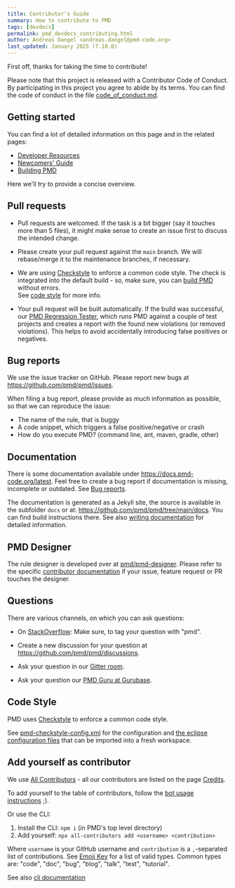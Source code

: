```yaml
---
title: Contributor's Guide
summary: How to contribute to PMD
tags: [devdocs]
permalink: pmd_devdocs_contributing.html
author: Andreas Dangel <andreas.dangel@pmd-code.org>
last_updated: January 2025 (7.10.0)
---
```


First off, thanks for taking the time to contribute!

Please note that this project is released with a Contributor Code of Conduct.
By participating in this project you agree to abide by its terms.
You can find the code of conduct in the file [code_of_conduct.md](https://github.com/pmd/pmd/blob/main/code_of_conduct.md).

## Getting started

You can find a lot of detailed information on this page and in the related pages:
* [Developer Resources](pmd_devdocs_development.html)
* [Newcomers' Guide](pmd_devdocs_contributing_newcomers_guide.html)
* [Building PMD](pmd_devdocs_building_general.html)

Here we'll try to provide a concise overview.

## Pull requests

*   Pull requests are welcomed. If the task is a bit bigger (say it touches more than 5 files), it might
    make sense to create an issue first to discuss the intended change.

*   Please create your pull request against the `main` branch. We will rebase/merge it to the maintenance
    branches, if necessary.

*   We are using [Checkstyle](https://checkstyle.org/) to enforce a common code style.
    The check is integrated into the default build - so, make sure, you can
    [build PMD](pmd_devdocs_building_general.html) without errors.  
    See [code style](#code-style) for more info.

*   Your pull request will be built automatically. If the build was successful, our
    [PMD Regression Tester](pmd_devdocs_pmdtester.html), which runs PMD against a couple of test projects
    and creates a report with the found new violations (or removed violations). This helps to
    avoid accidentally introducing false positives or negatives.

## Bug reports

We use the issue tracker on GitHub. Please report new bugs at <https://github.com/pmd/pmd/issues>.

When filing a bug report, please provide as much information as possible, so that we can reproduce the issue:

*   The name of the rule, that is buggy
*   A code snippet, which triggers a false positive/negative or crash
*   How do you execute PMD? (command line, ant, maven, gradle, other)


## Documentation

There is some documentation available under <https://docs.pmd-code.org/latest>. Feel free to create a bug report if
documentation is missing, incomplete or outdated. See [Bug reports](#bug-reports).

The documentation is generated as a Jekyll site, the source is available in the subfolder `docs` or at:
<https://github.com/pmd/pmd/tree/main/docs>. You can find build instructions there.
See also [writing documentation](pmd_devdocs_writing_documentation.html) for detailed information.

## PMD Designer

The rule designer is developed over at [pmd/pmd-designer](https://github.com/pmd/pmd-designer).
Please refer to the specific [contributor documentation](https://github.com/pmd/pmd-designer/blob/main/CONTRIBUTING.md)
if your issue, feature request or PR touches the designer.

## Questions

There are various channels, on which you can ask questions:

*   On [StackOverflow](https://stackoverflow.com/questions/tagged/pmd): Make sure, to tag your question with "pmd".

*   Create a new discussion for your question at <https://github.com/pmd/pmd/discussions>.

*   Ask your question in our [Gitter room](https://app.gitter.im/#/room/#pmd_pmd:gitter.im).

*   Ask your question our [PMD Guru at Gurubase](https://gurubase.io/g/pmd).

## Code Style

PMD uses [Checkstyle](https://checkstyle.org/) to enforce a common code style.

See [pmd-checkstyle-config.xml](https://github.com/pmd/build-tools/blob/main/src/main/resources/net/sourceforge/pmd/pmd-checkstyle-config.xml) for the configuration and
[the eclipse configuration files](https://github.com/pmd/build-tools/tree/main/eclipse) that can
be imported into a fresh workspace.

## Add yourself as contributor

We use [All Contributors](https://allcontributors.org/en) - all our contributors are listed on the page [Credits](pmd_projectdocs_credits.html).

To add yourself to the table of contributors, follow the
[bot usage instructions](https://allcontributors.org/docs/en/bot/usage) ;).

Or use the CLI:

1. Install the CLI: `npm i` (in PMD's top level directory)
2. Add yourself: `npx all-contributors add <username> <contribution>`

Where `username` is your GitHub username and `contribution` is a `,`-separated list
of contributions. See [Emoji Key](https://allcontributors.org/docs/en/emoji-key) for a list
of valid types. Common types are: "code", "doc", "bug", "blog", "talk", "test", "tutorial".

See also [cli documentation](https://allcontributors.org/docs/en/cli/usage)
